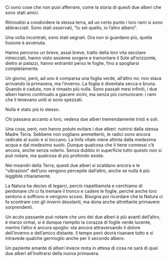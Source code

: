 Ci sono cose che non puoi afferrare, come la storia di questi due alberi che sono stati amici. 

Ritrovatisi a condividere la stessa terra, ad un certo punto i loro rami si sono abbracciati. 
Sono stati osservati, “tu sei quello, io l’altro albero”. 

Una volta incontrati, sono stati segnati. Ora non si guardano più, quella fusione è avvenuta. 

Hanno percorso un breve, assai breve, tratto della loro vita secolare intrecciati, hanno visto assieme sorgere e tramontare il Sole all’orizzonte, dietro ai palazzi, hanno entrambi perso le foglie, fino a spogliarsi completamente. 

Un giorno, però, ad uno è comparsa una foglia verde, all’altro no: non stava arrivando la primavera, ma l’inverno. 
La foglia è diventata secca e bruna. 
Quando è caduta, non è rimasto più nulla. 
Sono passati mesi infiniti, i due alberi hanno continuato a giacere vicini, ma senza più comunicare: i rami che li tenevano uniti si sono spezzati. 

Nulla è stato più lo stesso. 

Chi passava accanto a loro, vedeva due alberi tremendamente tristi e soli. 

Una cosa, però, non hanno potuto evitare i due alberi: nutrirsi dalla stessa Madre Terra.
Sebbene non vogliano ammetterlo, le radici sono ancora radicate al suolo e si toccano. 
La linfa vitale viene attinta dalla medesima acqua e dal medesimo suolo. 
Dunque qualcosa che li tiene connessi c’è ancora, anche senza volerlo. 
Senza dubbio in superficie tutto questo non si può notare, ma qualcosa di più profondo esiste. 

Nei meandri della Terra, questi due alberi si scaldano ancora e le “vibrazioni” dell’uno vengono percepite dall’altro, anche se nulla è più leggibile chiaramente. 

La Natura ha deciso di legarci, perciò rispettiamola e cerchiamo di perdonare chi ci fa tremare il tronco e cadere le foglie, perché anche loro sentono e soffrono e vengono scossi. 
Bisogna poi ricordare che la Natura ci fa scontrare con gli inverni desolanti, ma dona anche altrettante primavere sorprendenti.

Un acuto passante può notare che uno dei due alberi è più avanti dell’altro, è marzo ormai, si è dunque riempito la corazza di foglie verde lucente, mentre l’altro è ancora spoglio: sta ancora attraversando il dolore dell’inverno e dell’amico distante.
Il tempo però dovrà risanare tutto e si intravede qualche germoglio anche per il secondo albero.

Un paziente amante di alberi invece resta in attesa di cosa ne sarà di quei due alberi all’inoltrarsi della nuova primavera. 

